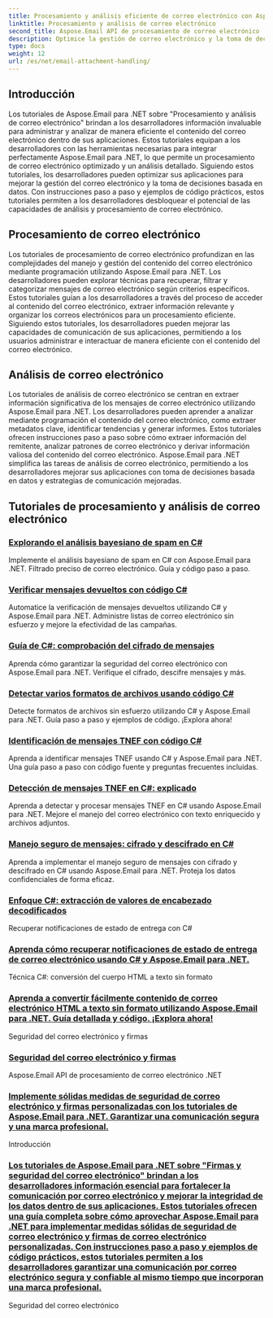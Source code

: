 ```yaml
---
title: Procesamiento y análisis eficiente de correo electrónico con Aspose.Email para .NET
linktitle: Procesamiento y análisis de correo electrónico
second_title: Aspose.Email API de procesamiento de correo electrónico .NET
description: Optimice la gestión de correo electrónico y la toma de decisiones de su aplicación con los tutoriales de Aspose.Email para .NET sobre procesamiento optimizado de correo electrónico y análisis detallados. Aprenda a recuperar, organizar y analizar el contenido del correo electrónico mediante programación. Explore ejemplos prácticos para mejorar la comunicación y las estrategias basadas en datos.
type: docs
weight: 12
url: /es/net/email-attachment-handling/
---
```

## Introducción

Los tutoriales de Aspose.Email para .NET sobre "Procesamiento y análisis de correo electrónico" brindan a los desarrolladores información invaluable para administrar y analizar de manera eficiente el contenido del correo electrónico dentro de sus aplicaciones. Estos tutoriales equipan a los desarrolladores con las herramientas necesarias para integrar perfectamente Aspose.Email para .NET, lo que permite un procesamiento de correo electrónico optimizado y un análisis detallado. Siguiendo estos tutoriales, los desarrolladores pueden optimizar sus aplicaciones para mejorar la gestión del correo electrónico y la toma de decisiones basada en datos. Con instrucciones paso a paso y ejemplos de código prácticos, estos tutoriales permiten a los desarrolladores desbloquear el potencial de las capacidades de análisis y procesamiento de correo electrónico.

## Procesamiento de correo electrónico

Los tutoriales de procesamiento de correo electrónico profundizan en las complejidades del manejo y gestión del contenido del correo electrónico mediante programación utilizando Aspose.Email para .NET. Los desarrolladores pueden explorar técnicas para recuperar, filtrar y categorizar mensajes de correo electrónico según criterios específicos. Estos tutoriales guían a los desarrolladores a través del proceso de acceder al contenido del correo electrónico, extraer información relevante y organizar los correos electrónicos para un procesamiento eficiente. Siguiendo estos tutoriales, los desarrolladores pueden mejorar las capacidades de comunicación de sus aplicaciones, permitiendo a los usuarios administrar e interactuar de manera eficiente con el contenido del correo electrónico.

## Análisis de correo electrónico

Los tutoriales de análisis de correo electrónico se centran en extraer información significativa de los mensajes de correo electrónico utilizando Aspose.Email para .NET. Los desarrolladores pueden aprender a analizar mediante programación el contenido del correo electrónico, como extraer metadatos clave, identificar tendencias y generar informes. Estos tutoriales ofrecen instrucciones paso a paso sobre cómo extraer información del remitente, analizar patrones de correo electrónico y derivar información valiosa del contenido del correo electrónico. Aspose.Email para .NET simplifica las tareas de análisis de correo electrónico, permitiendo a los desarrolladores mejorar sus aplicaciones con toma de decisiones basada en datos y estrategias de comunicación mejoradas.

## Tutoriales de procesamiento y análisis de correo electrónico
### [Explorando el análisis bayesiano de spam en C#](./including-attachments-in-email-csharp-example/)
Implemente el análisis bayesiano de spam en C# con Aspose.Email para .NET. Filtrado preciso de correo electrónico. Guía y código paso a paso.
### [Verificar mensajes devueltos con código C#](./adding-email-attachments-using-csharp/)
Automatice la verificación de mensajes devueltos utilizando C# y Aspose.Email para .NET. Administre listas de correo electrónico sin esfuerzo y mejore la efectividad de las campañas.
### [Guía de C#: comprobación del cifrado de mensajes](./adding-new-tnef-attachments-in-csharp/)
Aprenda cómo garantizar la seguridad del correo electrónico con Aspose.Email para .NET. Verifique el cifrado, descifre mensajes y más.
### [Detectar varios formatos de archivos usando código C#](./detecting-attachment-or-embedded-message-csharp-guide/)
Detecte formatos de archivos sin esfuerzo utilizando C# y Aspose.Email para .NET. Guía paso a paso y ejemplos de código. ¡Explora ahora!
### [Identificación de mensajes TNEF con código C#](./extracting-attachments-from-email-csharp-walkthrough/)
Aprenda a identificar mensajes TNEF usando C# y Aspose.Email para .NET. Una guía paso a paso con código fuente y preguntas frecuentes incluidas.
### [Detección de mensajes TNEF en C#: explicado](./extracting-embedded-objects-csharp-tutorial/)
Aprenda a detectar y procesar mensajes TNEF en C# usando Aspose.Email para .NET. Mejore el manejo del correo electrónico con texto enriquecido y archivos adjuntos.
### [Manejo seguro de mensajes: cifrado y descifrado en C#](./extracting-embedded-objects-from-email-with-csharp/)
Aprenda a implementar el manejo seguro de mensajes con cifrado y descifrado en C# usando Aspose.Email para .NET. Proteja los datos confidenciales de forma eficaz.
### [Enfoque C#: extracción de valores de encabezado decodificados](./differentiating-inline-and-regular-attachments-csharp-approach/)
Recuperar notificaciones de estado de entrega con C#
### [Aprenda cómo recuperar notificaciones de estado de entrega de correo electrónico usando C# y Aspose.Email para .NET.](./removing-attachments-from-emails-csharp-implementation/)
Técnica C#: conversión del cuerpo HTML a texto sin formato
### [Aprenda a convertir fácilmente contenido de correo electrónico HTML a texto sin formato utilizando Aspose.Email para .NET. Guía detallada y código. ¡Explora ahora!](./safeguarding-tnef-attachments-csharp-method/)
 Seguridad del correo electrónico y firmas
### [ Seguridad del correo electrónico y firmas](./extracting-embedded-attachments-from-msg-files-using-csharp/)
 Aspose.Email API de procesamiento de correo electrónico .NET
### [ Implemente sólidas medidas de seguridad de correo electrónico y firmas personalizadas con los tutoriales de Aspose.Email para .NET. Garantizar una comunicación segura y una marca profesional.](./preserving-embedded-msg-format-during-load-with-csharp/)
Introducción
### [Los tutoriales de Aspose.Email para .NET sobre "Firmas y seguridad del correo electrónico" brindan a los desarrolladores información esencial para fortalecer la comunicación por correo electrónico y mejorar la integridad de los datos dentro de sus aplicaciones. Estos tutoriales ofrecen una guía completa sobre cómo aprovechar Aspose.Email para .NET para implementar medidas sólidas de seguridad de correo electrónico y firmas de correo electrónico personalizadas. Con instrucciones paso a paso y ejemplos de código prácticos, estos tutoriales permiten a los desarrolladores garantizar una comunicación por correo electrónico segura y confiable al mismo tiempo que incorporan una marca profesional.](./preserving-tnef-attachments-when-reading-messages-csharp-approach/)
Seguridad del correo electrónico
